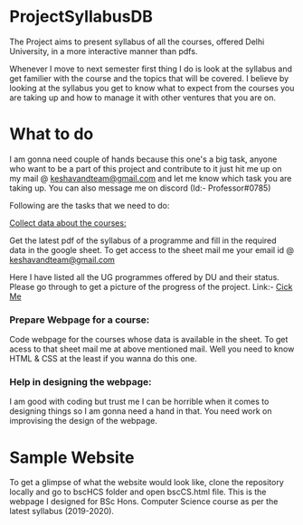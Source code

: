 # ProjectSyllabusDB

The Project aims to present syllabus of all the courses, offered Delhi University, in a more interactive manner than pdfs.

Whenever I move to next semester first thing I do is look at the syllabus and get familier with the course and the topics that will be covered. I believe by looking at the syllabus you get to know what to expect from the courses you are taking up and how to manage it with other ventures that you are on.

# What to do

I am gonna need couple of hands because this one's a big task, anyone who want to be a part of this project and contribute to it just hit me up on my mail @
keshavandteam@gmail.com and let me know which task you are taking up. You can also message me on discord (Id:- Professor#0785)

Following are the tasks that we need to do:

<u> Collect data about the courses: </u>

  Get the latest pdf of the syllabus of a programme and fill in the required data in the google sheet. To get access to the sheet mail me your email id @
  keshavandteam@gmail.com
  
  Here I have listed all the UG programmes offered by DU and their status. Please go through to get a picture of the progress of the project.
  Link:- <a href="https://docs.google.com/spreadsheets/d/1h1mBcga53Sn_jPlCxbWoGJKs6_WcMs9EWP6vqZx-hCg/edit?usp=sharing">Cick Me</a>
  
  
<h3> Prepare Webpage for a course: </h3>
  Code webpage for the courses whose data is available in the sheet. To get acess to that sheet mail me at above mentioned mail. Well you need to know HTML & CSS at
  the least if you wanna do this one.
  
<h3> Help in designing the webpage: </h3>
  I am good with coding but trust me I can be horrible when it comes to designing things so I am gonna need a hand in that. You need work on improvising the design
  of the webpage.
  
# Sample Website
To get a glimpse of what the website would look like, clone the repository locally and go to bscHCS folder and open bscCS.html file. This is the webpage I designed
for BSc Hons. Computer Science course as per the latest syllabus (2019-2020).
